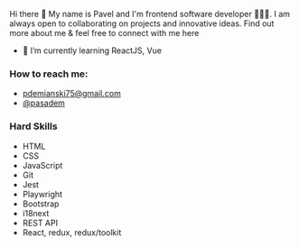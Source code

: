 Hi there 👋 My name is Pavel and I'm frontend software developer 👨🏻‍💻. I am always open to collaborating on projects and innovative ideas. Find out more about me & feel free to connect with me here

- 🌱 I’m currently learning ReactJS, Vue
### How to reach me: 
- pdemianski75@gmail.com
- [@pasadem](https://t.me/pasadem)

### Hard Skills
- HTML
- CSS
- JavaScript
- Git
- Jest
- Playwright
- Bootstrap
- i18next
- REST API
- React, redux, redux/toolkit
<!--
**pasadem/pasadem** is a ✨ _special_ ✨ repository because its `README.md` (this file) appears on your GitHub profile.

Here are some ideas to get you started:

- 🔭 I’m currently working on ...
- 🌱 I’m currently learning ...
- 👯 I’m looking to collaborate on ...
- 🤔 I’m looking for help with ...
- 💬 Ask me about ...
- 📫 How to reach me: ...
- 😄 Pronouns: ...
- ⚡ Fun fact: ...
-->
